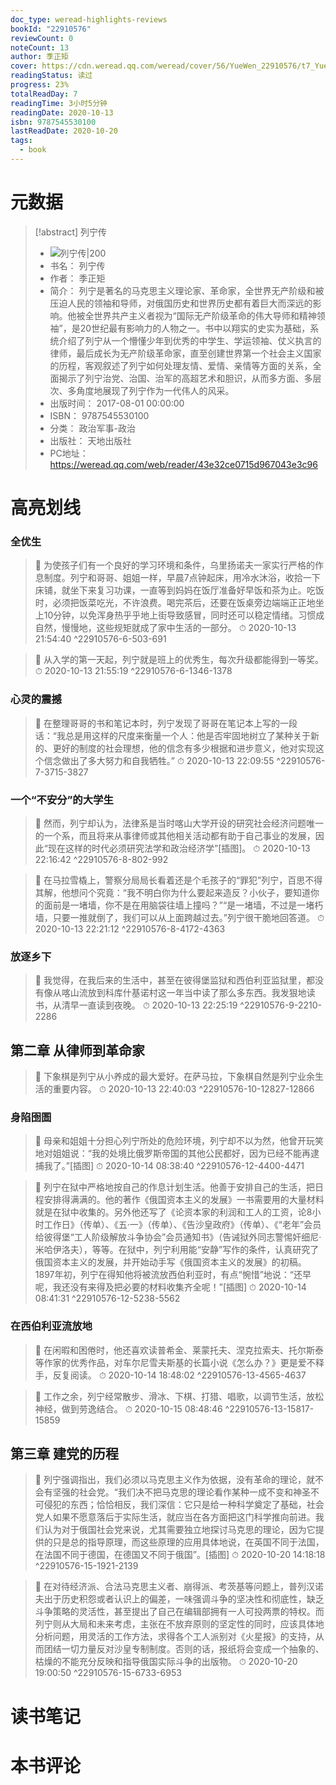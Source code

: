 ```yaml
---
doc_type: weread-highlights-reviews
bookId: "22910576"
reviewCount: 0
noteCount: 13
author: 季正矩
cover: https://cdn.weread.qq.com/weread/cover/56/YueWen_22910576/t7_YueWen_22910576.jpg
readingStatus: 读过
progress: 23%
totalReadDay: 7
readingTime: 3小时5分钟
readingDate: 2020-10-13
isbn: 9787545530100
lastReadDate: 2020-10-20
tags:
  - book
---
```

# 元数据
> [!abstract] 列宁传
> - ![ 列宁传|200](https://cdn.weread.qq.com/weread/cover/56/YueWen_22910576/t7_YueWen_22910576.jpg)
> - 书名： 列宁传
> - 作者： 季正矩
> - 简介： 列宁是著名的马克思主义理论家、革命家，全世界无产阶级和被压迫人民的领袖和导师，对俄国历史和世界历史都有着巨大而深远的影响。他被全世界共产主义者视为“国际无产阶级革命的伟大导师和精神领袖”，是20世纪最有影响力的人物之一。书中以翔实的史实为基础，系统介绍了列宁从一个懵懂少年到优秀的中学生、学运领袖、仗义执言的律师，最后成长为无产阶级革命家，直至创建世界第一个社会主义国家的历程，客观叙述了列宁如何处理友情、爱情、亲情等方面的关系，全面揭示了列宁治党、治国、治军的高超艺术和胆识，从而多方面、多层次、多角度地展现了列宁作为一代伟人的风采。
> - 出版时间： 2017-08-01 00:00:00
> - ISBN： 9787545530100
> - 分类： 政治军事-政治
> - 出版社： 天地出版社
> - PC地址：https://weread.qq.com/web/reader/43e32ce0715d967043e3c96

# 高亮划线

### 全优生

> 📌 为使孩子们有一个良好的学习环境和条件，乌里扬诺夫一家实行严格的作息制度。列宁和哥哥、姐姐一样，早晨7点钟起床，用冷水沐浴，收拾一下床铺，就坐下来复习功课，一直等到妈妈在饭厅准备好早饭和茶为止。吃饭时，必须把饭菜吃光，不许浪费。喝完茶后，还要在饭桌旁边端端正正地坐上10分钟，以免浑身热乎乎地上街导致感冒，同时还可以稳定情绪。习惯成自然，慢慢地，这些规矩就成了家中生活的一部分。 
> ⏱ 2020-10-13 21:54:40 ^22910576-6-503-691

> 📌 从入学的第一天起，列宁就是班上的优秀生，每次升级都能得到一等奖。 
> ⏱ 2020-10-13 21:55:19 ^22910576-6-1346-1378

### 心灵的震撼

> 📌 在整理哥哥的书和笔记本时，列宁发现了哥哥在笔记本上写的一段话：“我总是用这样的尺度来衡量一个人：他是否牢固地树立了某种关于新的、更好的制度的社会理想，他的信念有多少根据和进步意义，他对实现这个信念做出了多大努力和自我牺牲。” 
> ⏱ 2020-10-13 22:09:55 ^22910576-7-3715-3827

### 一个“不安分”的大学生

> 📌 然而，列宁却认为，法律系是当时喀山大学开设的研究社会经济问题唯一的一个系，而且将来从事律师或其他相关活动都有助于自己事业的发展，因此“现在这样的时代必须研究法学和政治经济学”[插图]。 
> ⏱ 2020-10-13 22:16:42 ^22910576-8-802-992

> 📌 在马拉雪橇上，警察分局局长看着还是个毛孩子的“罪犯”列宁，百思不得其解，他想问个究竟：“我不明白你为什么要起来造反？小伙子，要知道你的面前是一堵墙，你不是在用脑袋往墙上撞吗？”“是一堵墙，不过是一堵朽墙，只要一推就倒了，我们可以从上面跨越过去。”列宁很干脆地回答道。 
> ⏱ 2020-10-13 22:21:12 ^22910576-8-4172-4363

### 放逐乡下

> 📌 我觉得，在我后来的生活中，甚至在彼得堡监狱和西伯利亚监狱里，都没有像从喀山流放到科库什基诺村这一年当中读了那么多东西。我发狠地读书，从清早一直读到夜晚。 
> ⏱ 2020-10-13 22:25:19 ^22910576-9-2210-2286

## 第二章 从律师到革命家

> 📌 下象棋是列宁从小养成的最大爱好。在萨马拉，下象棋自然是列宁业余生活的重要内容。 
> ⏱ 2020-10-13 22:40:03 ^22910576-10-12827-12866

### 身陷囹圄

> 📌 母亲和姐姐十分担心列宁所处的危险环境，列宁却不以为然，他曾开玩笑地对姐姐说：“我的处境比俄罗斯帝国的其他公民都好，因为已经不能再逮捕我了。”[插图] 
> ⏱ 2020-10-14 08:38:40 ^22910576-12-4400-4471

> 📌 列宁在狱中严格地按自己的作息计划生活。他善于安排自己的生活，把日程安排得满满的。他的著作《俄国资本主义的发展》一书需要用的大量材料就是在狱中收集的。另外他还写了《论资本家的利润和工人的工资，论8小时工作日》（传单）、《五·一》（传单）、《告沙皇政府》（传单）、《“老年”会员给彼得堡“工人阶级解放斗争协会”会员通知书》（告诫狱外同志警惕奸细尼·米哈伊洛夫），等等。在狱中，列宁利用能“安静”写作的条件，认真研究了俄国资本主义的发展，并开始动手写《俄国资本主义的发展》的初稿。1897年初，列宁在得知他将被流放西伯利亚时，有点“惋惜”地说：“还早呢，我还没有来得及把必要的材料收集齐全呢！”[插图] 
> ⏱ 2020-10-14 08:41:31 ^22910576-12-5238-5562

### 在西伯利亚流放地

> 📌 在闲暇和困倦时，他还喜欢读普希金、莱蒙托夫、涅克拉索夫、托尔斯泰等作家的优秀作品，对车尔尼雪夫斯基的长篇小说《怎么办？》更是爱不释手，反复阅读。 
> ⏱ 2020-10-14 18:48:02 ^22910576-13-4565-4637

> 📌 工作之余，列宁经常散步、滑冰、下棋、打猎、唱歌，以调节生活，放松神经，做到劳逸结合。 
> ⏱ 2020-10-15 08:48:46 ^22910576-13-15817-15859

## 第三章 建党的历程

> 📌 列宁强调指出，我们必须以马克思主义作为依据，没有革命的理论，就不会有坚强的社会党。“我们决不把马克思的理论看作某种一成不变和神圣不可侵犯的东西；恰恰相反，我们深信：它只是给一种科学奠定了基础，社会党人如果不愿意落后于实际生活，就应当在各方面把这门科学推向前进。我们认为对于俄国社会党来说，尤其需要独立地探讨马克思的理论，因为它提供的只是总的指导原理，而这些原理的应用具体地说，在英国不同于法国，在法国不同于德国，在德国又不同于俄国”。[插图] 
> ⏱ 2020-10-20 14:18:18 ^22910576-15-1921-2139

> 📌 在对待经济派、合法马克思主义者、崩得派、考茨基等问题上，普列汉诺夫出于历史积怨或者认识上的偏差，一味强调斗争的坚决性和彻底性，缺乏斗争策略的灵活性，甚至提出了自己在编辑部拥有一人可投两票的特权。而列宁则从大局和未来考虑，主张在不放弃原则的坚定性的同时，应该具体地分析问题，用灵活的工作方法，求得各个工人派别对《火星报》的支持，从而团结一切力量反对沙皇专制制度。否则的话，报纸将会变成一个抽象的、枯燥的不能充分反映和指导俄国实际斗争的出版物。 
> ⏱ 2020-10-20 19:00:50 ^22910576-15-6733-6953

# 读书笔记

# 本书评论

